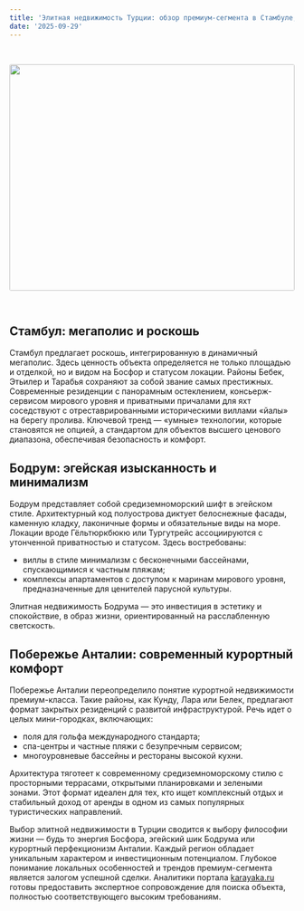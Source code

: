 ```yaml
---
title: 'Элитная недвижимость Турции: обзор премиум-сегмента в Стамбуле, Бодруме и на побережье Анталии'
date: '2025-09-29'
---
```


<img src="https://karayaka.ru/assets/images/articles/article23.jpg" width=100% height="400" style="object-fit: cover; border-radius: 3px; margin: 30px auto;" />

## Стамбул: мегаполис и роскошь

Стамбул предлагает роскошь, интегрированную в динамичный мегаполис. Здесь ценность объекта определяется не только площадью и отделкой, но и видом на Босфор и статусом локации. Районы Бебек, Этьилер и Тарабья сохраняют за собой звание самых престижных. Современные резиденции с панорамным остеклением, консьерж-сервисом мирового уровня и приватными причалами для яхт соседствуют с отреставрированными историческими виллами «йалы» на берегу пролива. Ключевой тренд — «умные» технологии, которые становятся не опцией, а стандартом для объектов высшего ценового диапазона, обеспечивая безопасность и комфорт.

## Бодрум: эгейская изысканность и минимализм

Бодрум представляет собой средиземноморский шифт в эгейском стиле. Архитектурный код полуострова диктует белоснежные фасады, каменную кладку, лаконичные формы и обязательные виды на море. Локации вроде Гёльтюркбюкю или Тургутрейс ассоциируются с утонченной приватностью и статусом. Здесь востребованы:

- виллы в стиле минимализм с бесконечными бассейнами, спускающимися к частным пляжам;
- комплексы апартаментов с доступом к маринам мирового уровня, предназначенные для ценителей парусной культуры.

Элитная недвижимость Бодрума — это инвестиция в эстетику и спокойствие, в образ жизни, ориентированный на расслабленную светскость.

## Побережье Анталии: современный курортный комфорт

Побережье Анталии переопределило понятие курортной недвижимости премиум-класса. Такие районы, как Кунду, Лара или Белек, предлагают формат закрытых резиденций с развитой инфраструктурой. Речь идет о целых мини-городках, включающих:

- поля для гольфа международного стандарта;
- спа-центры и частные пляжи с безупречным сервисом;
- многоуровневые бассейны и рестораны высокой кухни.

Архитектура тяготеет к современному средиземноморскому стилю с просторными террасами, открытыми планировками и зелеными зонами. Этот формат идеален для тех, кто ищет комплексный отдых и стабильный доход от аренды в одном из самых популярных туристических направлений.

Выбор элитной недвижимости в Турции сводится к выбору философии жизни — будь то энергия Босфора, эгейский шик Бодрума или курортный перфекционизм Анталии. Каждый регион обладает уникальным характером и инвестиционным потенциалом. Глубокое понимание локальных особенностей и трендов премиум-сегмента является залогом успешной сделки. Аналитики портала [karayaka.ru](https://karayaka.ru/) готовы предоставить экспертное сопровождение для поиска объекта, полностью соответствующего высоким требованиям.
